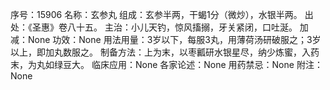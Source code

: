 序号：15906
名称：玄参丸
组成：玄参半两，干蝎1分（微炒），水银半两。
出处：《圣惠》卷八十五。
主治：小儿天钓，惊风搐搦，牙关紧闭，口吐涎。
加减：None
功效：None
用法用量：3岁以下，每服3丸，用薄荷汤研破服之；3岁以上，即加丸数服之。
制备方法：上为末，以枣瓤研水银星尽，纳少炼蜜，入药末，为丸如绿豆大。
临床应用：None
各家论述：None
用药禁忌：None
附注：None
